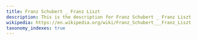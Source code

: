 ```yaml
---
title: Franz Schubert _ Franz Liszt
description: This is the description for Franz Schubert _ Franz Liszt
wikipedia: https://en.wikipedia.org/wiki/Franz_Schubert___Franz_Liszt
taxonomy_indexes: true
---
```

